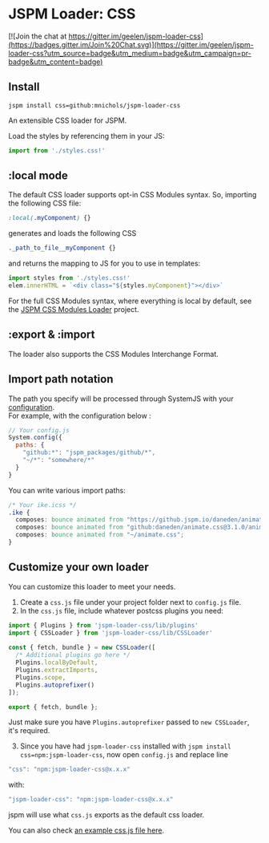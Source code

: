 # JSPM Loader: CSS

[![Join the chat at https://gitter.im/geelen/jspm-loader-css](https://badges.gitter.im/Join%20Chat.svg)](https://gitter.im/geelen/jspm-loader-css?utm_source=badge&utm_medium=badge&utm_campaign=pr-badge&utm_content=badge)

## Install

`jspm install css=github:mnichols/jspm-loader-css`


An extensible CSS loader for JSPM.

Load the styles by referencing them in your JS:

```js
import from './styles.css!'
```

## :local mode

The default CSS loader supports opt-in CSS Modules syntax. So, importing the following CSS file:

```css
:local(.myComponent) {}
```

generates and loads the following CSS

```css
._path_to_file__myComponent {}
```

and returns the mapping to JS for you to use in templates:

```js
import styles from './styles.css!'
elem.innerHTML = `<div class="${styles.myComponent}"></div>`
```

For the full CSS Modules syntax, where everything is local by default, see the [JSPM CSS Modules Loader](https://github.com/geelen/jspm-loader-css-modules) project.

## :export & :import

The loader also supports the CSS Modules Interchange Format. 

## Import path notation

The path you specify will be processed through SystemJS with your [configuration](https://github.com/systemjs/systemjs/blob/master/docs/config-api.md).  
For example, with the configuration below :

```js
// Your config.js
System.config({
  paths: {
    "github:*": "jspm_packages/github/*",
    "~/*": "somewhere/*"
  }
}
```

You can write various import paths:

```css
/* Your ike.icss */
.ike {
  composes: bounce animated from "https://github.jspm.io/daneden/animate.css@3.1.0/animate.css";
  composes: bounce animated from "github:daneden/animate.css@3.1.0/animate.css";
  composes: bounce animated from "~/animate.css";
}
```

## Customize your own loader

You can customize this loader to meet your needs.

1. Create a `css.js` file under your project folder next to `config.js` file.
2. In the `css.js` file, include whatever postcss plugins you need:

```js
import { Plugins } from 'jspm-loader-css/lib/plugins'
import { CSSLoader } from 'jspm-loader-css/lib/CSSLoader'
  
const { fetch, bundle } = new CSSLoader([
  /* Additional plugins go here */
  Plugins.localByDefault,
  Plugins.extractImports,
  Plugins.scope,
  Plugins.autoprefixer()
]);

export { fetch, bundle };
``` 

Just make sure you have `Plugins.autoprefixer` passed to `new CSSLoader`, it's required.
	
3. Since you have had `jspm-loader-css` installed with `jspm install css=npm:jspm-loader-css`, now open `config.js` and replace line

```js
"css": "npm:jspm-loader-css@x.x.x"
```

with:

```js
"jspm-loader-css": "npm:jspm-loader-css@x.x.x"
```
	
 jspm will use what `css.js` exports as the default css loader.
	
You can also check [an example css.js file here](https://github.com/geelen/glenmaddern.com/blob/master/src/css.js "Customize your own jspm css loader").
	
